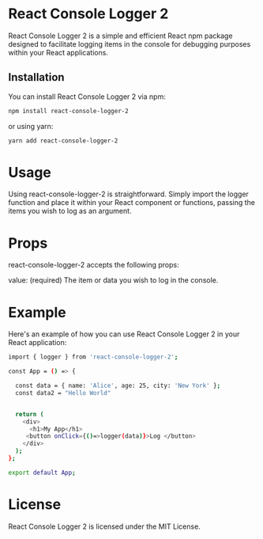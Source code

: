 # React Console Logger 2

React Console Logger 2 is a simple and efficient React npm package designed to facilitate logging items in the console for debugging purposes within your React applications.

## Installation

You can install React Console Logger 2 via npm:

```bash
npm install react-console-logger-2
```

or using yarn:

```bash
yarn add react-console-logger-2
```

# Usage

Using react-console-logger-2 is straightforward. Simply import the logger function and place it within your React component or functions, passing the items you wish to log as an argument.

# Props

react-console-logger-2 accepts the following props:

value: (required) The item or data you wish to log in the console.

# Example

Here's an example of how you can use React Console Logger 2 in your React application:

```bash
import { logger } from 'react-console-logger-2';

const App = () => {

  const data = { name: 'Alice', age: 25, city: 'New York' };
  const data2 = "Hello World"


  return (
    <div>
      <h1>My App</h1>
     <button onClick={()=>logger(data)}>Log </button>
    </div>
  );
};

export default App;

```

# License

React Console Logger 2 is licensed under the MIT License.
